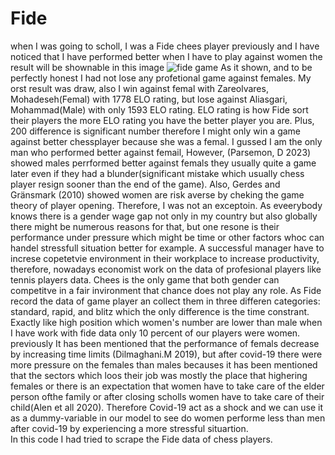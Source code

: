 # Fide
when I was going to scholl, I was a Fide chees player previously and I have noticed that I have performed better when I have to play against women the result will be shownable in this image
![fide game](https://github.com/user-attachments/assets/2b5be36d-2e60-4f04-92b8-7eb207b6b72e)
As it shown, and to be perfectly honest I had not lose any profetional game against females. My orst result was draw, also I win against femal with Zareolvares, Mohadeseh(Femal) with 1778 ELO rating, but lose against Aliasgari, Mohammad(Male) with only 1593 
ELO rating. ELO rating is how Fide sort their players the more ELO rating you have the better player you are. Plus, 200 difference is significant number therefore I might only win a game against better chessplayer because she was a femal.
I gussed I am the only man who performed better against femail, However, (Parsemon, D 2023) showed males perrformed better against femals they usually quite a game later even if they had a blunder(significant mistake which usually chess player resign sooner than the end of the game). Also, Gerdes and Gränsmark (2010) showed women are risk averse by cheking the game theory of player opening. Therefore, I was not an exceptoin. 
As eveerybody knows there is a gender wage gap not only in my country but also globally there might be numerous reasons for that, but one resone is their performance under pressure which might be time or other factors whoc can handel stressfull situation better for example. A successful manager have to increse copetetvie environment in their workplace to increase productivity, therefore, nowadays economist work on the data of profesional players like tennis players data. Chees is the only game that both gender can competitve in a fair invironment that chance does not play any role. As Fide record the data of game player an collect them in three differen categories: standard, rapid, and blitz which the only difference is the time constrant. Exactly like high position which women's number are lower than male when I have work with fide data only 10 percent of our players were women. previously It has been mentioned that the performance of femals decrease by increasing time limits (Dilmaghani.M 2019), but after covid-19 there were more pressure on the females than males becauses it has been mentioned that the sectors which loos their job was mostly the place that highering females or there is an expectation that women have to take care of the elder person ofthe family or after closing scholls women have to take care of their child(Alen et all 2020). Therefore Covid-19 act as a shock and we can use it as a dummy-variable in our model to see do women performe less than men after covid-19 by experiencing a more stressful situartion.    
In this code I had tried to scrape the Fide data of chess players.
